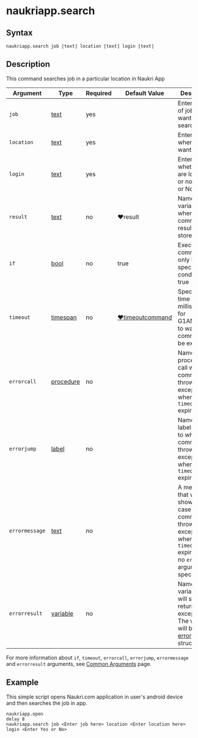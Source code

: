 # naukriapp.search

## Syntax

```G1ANT
naukriapp.search job ⟦text⟧ location ⟦text⟧ login ⟦text⟧
```

## Description

This command searches job in a particular location in Naukri App

| Argument | Type | Required | Default Value | Description |
| -------- | ---- | -------- | ------------- | ----------- |
| `job`       | [text](https://manual.g1ant.com/link/G1ANT.Language/G1ANT.Language/Structures/TextStructure.md) |yes  |                  |Enter name of job you want to search|
| `location`      | [text](https://manual.g1ant.com/link/G1ANT.Language/G1ANT.Language/Structures/TextStructure.md) |yes   |                 |Enter location where you want |
| `login`      | [text](https://manual.g1ant.com/link/G1ANT.Language/G1ANT.Language/Structures/TextStructure.md) |yes   |                 |Enter whether you are logged in or not- Yes or No|
|  `result`  | [text](https://manual.g1ant.com/link/G1ANT.Language/G1ANT.Language/Structures/TextStructure.md)  |no   | ♥result   |Name of a variable where the command's result will be stored |
| `if`  | [bool](https://manual.g1ant.com/link/G1ANT.Language/G1ANT.Language/Structures/BooleanStructure.md) | no       | true                                                        | Executes the command only if a specified condition is true   |
| `timeout` | [timespan](https://manual.g1ant.com/link/G1ANT.Language/G1ANT.Language/Structures/TimeSpanStructure.md) | no       | [♥timeoutcommand](https://manual.g1ant.com/link/G1ANT.Language/G1ANT.Addon.Core/Variables/TimeoutCommandVariable.md) | Specifies time in milliseconds for G1ANT.Robot to wait for the command to be executed |
| `errorcall`| [procedure](https://manual.g1ant.com/link/G1ANT.Language/G1ANT.Language/Structures/ProcedureStructure.md) | no       |                                                             | Name of a procedure to call when the command throws an exception or when a given `timeout` expires |
| `errorjump`| [label](https://manual.g1ant.com/link/G1ANT.Language/G1ANT.Language/Structures/LabelStructure.md) | no       |                                                             | Name of the label to jump to when the command throws an exception or when a given `timeout` expires |
| `errormessage` | [text](https://manual.g1ant.com/link/G1ANT.Language/G1ANT.Language/Structures/TextStructure.md) | no       |                                                             | A message that will be shown in case the command throws an exception or when a given `timeout` expires, and no `errorjump` argument is specified |
| `errorresult`  | [variable](https://manual.g1ant.com/link/G1ANT.Language/G1ANT.Language/Structures/VariableStructure.md) | no       |                                                             | Name of a variable that will store the returned exception. The variable will be of [error](https://manual.g1ant.com/link/G1ANT.Language/G1ANT.Language/Structures/ErrorStructure.md) structure  |

For more information about `if`, `timeout`, `errorcall`, `errorjump`, `errormessage` and `errorresult` arguments, see [Common Arguments](https://manual.g1ant.com/link/G1ANT.Manual/appendices/common-arguments.md) page.

## Example

This simple script opens Naukri.com application in user's android device and then searches the job in app.

```G1ANT
naukriapp.open
delay 8
naukriapp.search job <Enter job here> location <Enter location here> login <Enter Yes or No>
```
